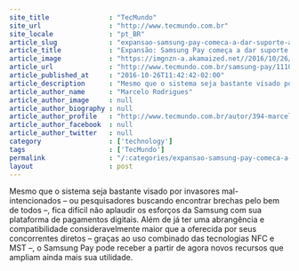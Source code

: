 ```yaml
---
site_title               : "TecMundo"
site_url                 : "http://www.tecmundo.com.br"
site_locale              : "pt_BR"
article_slug             : "expansao-samsung-pay-comeca-a-dar-suporte-a-compras-na-internet-e-em-apps"
article_title            : "Expansão: Samsung Pay começa a dar suporte a compras na internet e em apps"
article_image            : "https://imgnzn-a.akamaized.net//2016/10/26/26104110631526-t1200x480.jpg"
article_url              : "http://www.tecmundo.com.br/samsung-pay/111012-expansao-samsung-pay-comeca-dar-suporte-compras-internet-apps.htm"
article_published_at     : "2016-10-26T11:42:42-02:00"
article_description      : "Mesmo que o sistema seja bastante visado por invasores mal-intencionados – ou pesquisadores buscando encontrar brechas pelo bem de todos –, fica difícil não aplaudir os esforços da Samsung com sua plataforma de pagamentos digitais. Além de já ter uma abrangência e compatibilidade consideravelmente maior que a oferecida por seus concorrentes diretos – graças ao uso combinado das tecnologias NFC e MST –, o Samsung Pay pode receber a partir de agora novos recursos que ampliam ainda mais sua utilidade."
article_author_name      : "Marcelo Rodrigues"
article_author_image     : null
article_author_biography : null
article_author_profile   : "http://www.tecmundo.com.br/autor/394-marcelo-rodrigues/"
article_author_facebook  : null
article_author_twitter   : null
category                 : ['technology']
tags                     : ['TecMundo']
permalink                : "/:categories/expansao-samsung-pay-comeca-a-dar-suporte-a-compras-na-internet-e-em-apps/"
layout                   : post
---
```


Mesmo que o sistema seja bastante visado por invasores mal-intencionados – ou pesquisadores buscando encontrar brechas pelo bem de todos –, fica difícil não aplaudir os esforços da Samsung com sua plataforma de pagamentos digitais. Além de já ter uma abrangência e compatibilidade consideravelmente maior que a oferecida por seus concorrentes diretos – graças ao uso combinado das tecnologias NFC e MST –, o Samsung Pay pode receber a partir de agora novos recursos que ampliam ainda mais sua utilidade.
